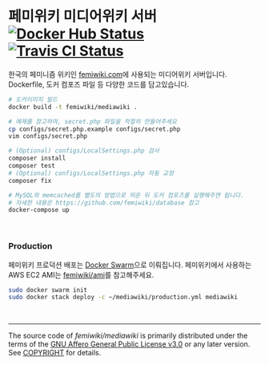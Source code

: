 페미위키 미디어위키 서버 [![Docker Hub Status]][Docker Hub Link] [![Travis CI Status]][Travis CI Link]
========
한국의 페미니즘 위키인 [femiwiki.com]에 사용되는 미디어위키 서버입니다.
Dockerfile, 도커 컴포즈 파일 등 다양한 코드를 담고있습니다.

```bash
# 도커이미지 빌드
docker build -t femiwiki/mediawiki .

# 예제를 참고하여, secret.php 파일을 적절히 만들어주세요
cp configs/secret.php.example configs/secret.php
vim configs/secret.php

# (Optional) configs/LocalSettings.php 검사
composer install
composer test
# (Optional) configs/LocalSettings.php 자동 교정
composer fix

# MySQL와 memcached를 별도의 방법으로 띄운 뒤 도커 컴포즈를 실행해주면 됩니다.
# 자세한 내용은 https://github.com/femiwiki/database 참고
docker-compose up
```

&nbsp;

### Production
페미위키 프로덕션 배포는 [Docker Swarm]으로 이뤄집니다. 페미위키에서 사용하는
AWS EC2 AMI는 [femiwiki/ami]를 참고해주세요.

```sh
sudo docker swarm init
sudo docker stack deploy -c ~/mediawiki/production.yml mediawiki
```

&nbsp;

--------

The source code of *femiwiki/mediawiki* is primarily distributed under the terms
of the [GNU Affero General Public License v3.0] or any later version. See
[COPYRIGHT] for details.

[Docker Hub Status]: https://badgen.net/docker/pulls/femiwiki/mediawiki/?icon=docker&label=pulls
[Docker Hub Link]: https://hub.docker.com/r/femiwiki/mediawiki/
[Travis CI Status]: https://badgen.net/travis/femiwiki/mediawiki/master?label=build
[Travis CI Link]: https://travis-ci.org/femiwiki/mediawiki
[femiwiki.com]: https://femiwiki.com
[Docker Swarm]: https://docs.docker.com/engine/swarm/
[femiwiki/ami]: https://github.com/femiwiki/ami
[GNU Affero General Public License v3.0]: LICENSE
[COPYRIGHT]: COPYRIGHT
